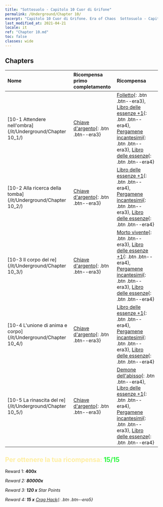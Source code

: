 ```yaml
---
title: "Sottosuolo - Capitolo 10 Cuor di Grifone"
permalink: /Underground/Chapter 10/
excerpt: "Capitolo 10 Cuor di Grifone. Era of Chaos  Sottosuolo - Capitolo 10. Cuor di Grifone"
last_modified_at: 2021-04-21
locale: it
ref: "Chapter 10.md"
toc: false
classes: wide
---
```


## Chapters

  | Nome |  Ricompensa primo completamento | Ricompensa |
  |:------------|:------------|:------------| 
  | [10-1 Attendere nell'ombra](/it/Underground/Chapter 10_1/) | [Chiave d'argento](/it/Items/con_693/){: .btn .btn--era3} | [Folletto](/it/Items/unt_226/){: .btn .btn--era3}, [Libro delle essenze +1](/it/Items/mat_46/){: .btn .btn--era4}, [Pergamene incantesimi](/it/Items/con_694/){: .btn .btn--era3}, [Libro delle essenze](/it/Items/mat_39/){: .btn .btn--era4} |
  | [10-2 Alla ricerca della tomba](/it/Underground/Chapter 10_2/) | [Chiave d'argento](/it/Items/con_693/){: .btn .btn--era3} | [Libro delle essenze +1](/it/Items/mat_46/){: .btn .btn--era4}, [Pergamene incantesimi](/it/Items/con_694/){: .btn .btn--era3}, [Libro delle essenze](/it/Items/mat_39/){: .btn .btn--era4} |
  | [10-3 Il corpo del re](/it/Underground/Chapter 10_3/) | [Chiave d'argento](/it/Items/con_693/){: .btn .btn--era3} | [Morto vivente](/it/Items/unt_209/){: .btn .btn--era3}, [Libro delle essenze +1](/it/Items/mat_46/){: .btn .btn--era4}, [Pergamene incantesimi](/it/Items/con_694/){: .btn .btn--era3}, [Libro delle essenze](/it/Items/mat_39/){: .btn .btn--era4} |
  | [10-4 L'unione di anima e corpo](/it/Underground/Chapter 10_4/) | [Chiave d'argento](/it/Items/con_693/){: .btn .btn--era3} | [Libro delle essenze +1](/it/Items/mat_46/){: .btn .btn--era4}, [Pergamene incantesimi](/it/Items/con_694/){: .btn .btn--era3}, [Libro delle essenze](/it/Items/mat_39/){: .btn .btn--era4} |
  | [10-5 La rinascita del re](/it/Underground/Chapter 10_5/) | [Chiave d'argento](/it/Items/con_693/){: .btn .btn--era3} | [Demone dell'abisso](/it/Items/unt_230/){: .btn .btn--era4}, [Libro delle essenze +1](/it/Items/mat_46/){: .btn .btn--era4}, [Pergamene incantesimi](/it/Items/con_694/){: .btn .btn--era3}, [Libro delle essenze](/it/Items/mat_39/){: .btn .btn--era4} |


## <span style="color: #ffeea0">Per ottenere la tua ricompensa: </span><span style="color: #27f73a">15/15</span>

 Reward 1:  **400x** <i class="fas fa-gem"/>

 Reward 2:  **80000x** <i class="fas fa-coins"/>

 Reward 3: **120 x** Star Points

 Reward 4: **15 x** [Crag Hack](/it/Items/her_375/){: .btn .btn--era5}


